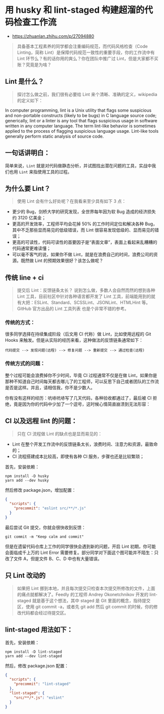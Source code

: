 # 用 husky 和 lint-staged 构建超溜的代码检查工作流

- https://zhuanlan.zhihu.com/p/27094880

> 具备基本工程素养的同学都会注重编码规范，而代码风格检查（Code Linting，简称 Lint）是保障代码规范一致性的重要手段，你的工作流中有 Lint 环节么？有的话你用的爽么？你在团队中推广过 Lint，但是大家都不买账？究竟是为啥？

## Lint 是什么？

> 探讨怎么做之前，我们很有必要给 Lint 来个清晰、准确的定义，wikipedia 的定义如下：

In computer programming, lint is a Unix utility that flags some suspicious and non-portable constructs (likely to be bugs) in C language source code; generically, lint or a linter is any tool that flags suspicious usage in software written in any computer language. The term lint-like behavior is sometimes applied to the process of flagging suspicious language usage. Lint-like tools generally perform static analysis of source code.

## 一句话讲明白：

简单来说，`Lint` 就是对代码做静态分析，并试图找出潜在问题的工具，实战中我们也用 `Lint` 来指使用工具的过程。

## 为什么要 Lint？

> 使用 Lint 会有什么好处呢？在我看来至少具有如下 3 点：

- 更少的 Bug，剑桥大学的研究发现，全世界每年因为软 Bug 造成的经济损失约 3120 亿美金；
- 更高的开发效率，工程师平均会花掉 50% 的工作时间定位和解决各种 Bug，其中不乏那些显而易见的低级错误，而 Lint 很容易发现低级的、显而易见的错误；
- 更高的可读性，代码可读性的首要因子是“表面文章”，表面上看起来乱糟糟的代码通常更难读懂；
- 可以毫不客气的说，如果你不做 Lint，就是在浪费自己的时间，浪费公司的资源。既然做 Lint 的预期效果很好？该怎么做呢？

## 传统 line + ci

> 提交后 Lint：反馈链条太长？
> 说到怎么做，多数人会自然而然的想到各种 Lint 工具，目前社区中针对各种语言都开发了 Lint 工具，前端能用到的就有大把：ESLint、Standard、SCSSLint、JSONLint、HTMLHint 等。GitHub 官方出品的 Lint 工具列表 也是个非常不错的参考。

### 传统的方式：

很多同学选择在持续集成阶段（后文用 CI 代称）做 Lint，比如使用远程的 Git Hooks 来触发。但是从实际的经历来看，这种做法的反馈链条通常如下：

```
代码提交 --> 发现问题(远程) --> 修复问题 --> 重新提交 --> 通过检查(远程)
```

### 传统方式的问题：

整个过程可能会浪费掉你不少时间，毕竟 CI 过程通常不仅是在做 Lint，如果你是那种不知道自己时间每天都去哪儿了的工程师，可以反思下自己或者团队的工作流是否是这样。并且，请相信我，你不是少数人。

你有没有这样的经历：吭哧吭哧写了几天代码，各种验收都通过了，最后被 CI 拒绝，竟是因为你的代码中少加了一个逗号，这时候心情简直崩溃到无法形容：

## CI 以及远程 lint 的问题：

> 只在 CI 流程做 Lint 的缺点也是显而易见的：

- Lint 在整个开发工作流中的反馈链条太长，浪费时间、注意力和资源，最致命的；
- CI 流程搭建成本比较高，即使有各种 CI 服务，步骤也还是比较繁琐；

首先，安装依赖：

```shell
npm install -D husky
yarn add --dev husky
```

然后修改 package.json，增加配置：

```json
{
  "scripts": {
    "precommit": "eslint src/**/*.js"
  }
}
```

最后尝试 Git 提交，你就会很快收到反馈：

```shell
git commit -m "Keep calm and commit"
```

但是在遗留代码仓库上工作的同学很快会遇到新的问题，开启 Lint 初期，你可能会面临成千上万的 Lint Error 需要修复。部分同学对下面这个图可能并不陌生：只改了文件 A，但是文件 B、C、D 中也有大量错误。

## 只 Lint 改动的

> 如果把 Lint 挪到本地，并且每次提交只检查本次提交所修改的文件，上面的痛点就都解决了。Feedly 的工程师 Andrey Okonetchnikov 开发的 lint-staged 就是基于这个想法，其中 staged 是 Git 里面的概念，指待提交区，使用 git commit -a，或者先 git add 然后 git commit 的时候，你的修改代码都会经过待提交区。

## lint-staged 用法如下：

首先，安装依赖：

```shell
npm install -D lint-staged
yarn add --dev lint-staged
```

然后，修改 package.json 配置：

```json
{
  "scripts": {
    "precommit": "lint-staged"
  },
  "lint-staged": {
    "src/**/*.js": "eslint"
  }
}
```

